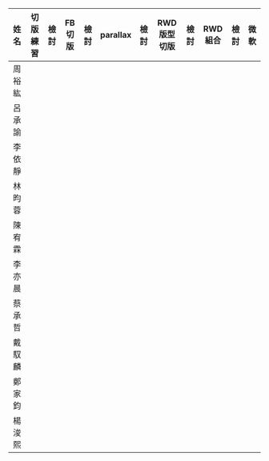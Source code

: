 
|  姓名  | 切版練習 | 檢討 | FB切版 | 檢討 | parallax | 檢討 | RWD版型切版 | 檢討 | RWD組合 | 檢討 | 微軟 |
|:---:|:---:|:---:|:---:|:---:|:---:|:---:|:---:|:---:|:---:|:---:|:---:|
| 周裕紘 |  |  |  |  |  |  |  |  |  |  |  |
| 呂承諭 |  |  |  |  |  |  |  |  |  |  |  |
| 李依靜 |  |  |  |  |  |  |  |  |  |  |  |
| 林昀蓉 |  |  |  |  |  |  |  |  |  |  |  |
| 陳宥霖 |  |  |  |  |  |  |  |  |  |  |  |
| 李亦晨 |  |  |  |  |  |  |  |  |  |  |  |
| 蔡承哲 |  |  |  |  |  |  |  |  |  |  |  |
| 戴馭麟 |  |  |  |  |  |  |  |  |  |  |  |
| 鄭家鈞 |  |  |  |  |  |  |  |  |  |  |  |
| 楊浚熙 |  |  |  |  |  |  |  |  |  |  |  |

